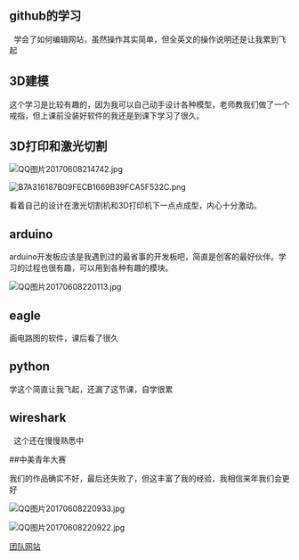 ﻿## github的学习
 
学会了如何编辑网站，虽然操作其实简单，但全英文的操作说明还是让我累到飞起

## 3D建模

这个学习是比较有趣的，因为我可以自己动手设计各种模型，老师教我们做了一个戒指，但上课前没装好软件的我还是到课下学习了很久。

## 3D打印和激光切割

![QQ图片20170608214742.jpg](https://ooo.0o0.ooo/2017/06/08/593955a89a3fa.jpg)

![B7A316187B09FECB1669B39FCA5F532C.png](https://ooo.0o0.ooo/2017/06/08/593957d3d79b9.png)

看着自己的设计在激光切割机和3D打印机下一点点成型，内心十分激动。

## arduino

arduino开发板应该是我遇到过的最省事的开发板吧，简直是创客的最好伙伴。学习的过程也很有趣，可以用到各种有趣的模块。

![QQ图片20170608220113.jpg](https://ooo.0o0.ooo/2017/06/08/593958c2d6a00.jpg)

## eagle

画电路图的软件，课后看了很久

## python

学这个简直让我飞起，还漏了这节课，自学很累

## wireshark
 
这个还在慢慢熟悉中

##中美青年大赛

我们的作品确实不好，最后还失败了，但这丰富了我的经验，我相信来年我们会更好

![QQ图片20170608220933.jpg](https://ooo.0o0.ooo/2017/06/08/59395ad14118c.jpg)

![QQ图片20170608220922.jpg](https://ooo.0o0.ooo/2017/06/08/59395ad5325cb.jpg)

[团队网站](https://andybernie.github.io/2017/05/05/codes2things/)
